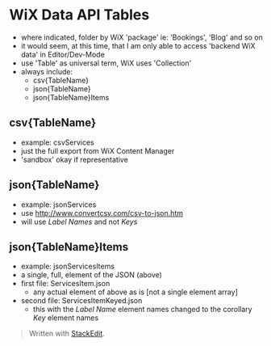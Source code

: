 ﻿# WiX Data API Tables

 - where indicated, folder by WiX 'package' ie: 'Bookings', 'Blog' and so on
 - it would seem, at this time, that I am only able to access 'backend WiX data' in Editor/Dev-Mode
 - use 'Table' as universal term, WiX uses 'Collection'
- always include:
    - csv{TableName}
    - json{TableName}
    - json{TableName}Items

## csv{TableName}
- example: csvServices
- just the full export from WiX Content Manager
- 'sandbox' okay if representative

## json{TableName}
- example: jsonServices
- use http://www.convertcsv.com/csv-to-json.htm
-  will use _Label Names_ and not _Keys_

## json{TableName}Items
- example: jsonServicesItems
- a single, full, element of the JSON (above) 
- first file: ServicesItem.json
    - any actual element of above as is [not a single element array]
- second file: ServicesItemKeyed.json
    - this with the _Label Name_ element names changed to the corollary _Key_ element names 


> Written with [StackEdit](https://stackedit.io/).
